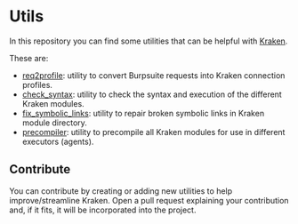 # Utils

In this repository you can find some utilities that can be helpful with [Kraken](https://github.com/kraken-ng/Kraken).

These are:
- [req2profile](req2profile): utility to convert Burpsuite requests into Kraken connection profiles.
- [check_syntax](check_syntax): utility to check the syntax and execution of the different Kraken modules.
- [fix_symbolic_links](fix_symbolic_links): utility to repair broken symbolic links in Kraken module directory.
- [precompiler](precompiler): utility to precompile all Kraken modules for use in different executors (agents).

## Contribute

You can contribute by creating or adding new utilities to help improve/streamline Kraken. Open a pull request explaining your contribution and, if it fits, it will be incorporated into the project.
